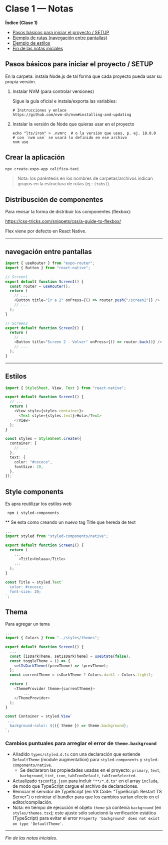 # Clase 1 — Notas

**Índice (Clase 1)**

- [Pasos básicos para iniciar el proyecto / SETUP](#pasos-básicos-para-iniciar-el-proyecto--setup)
- [Ejemplo de rutas (navegación entre pantallas)](#ejemplo-de-rutas-navegación-entre-pantallas)
- [Ejemplo de estilos](#ejemplo-de-estilos)
- [Fin de las notas iniciales](#fin-de-las-notas-iniciales)

## Pasos básicos para iniciar el proyecto / SETUP

En la carpeta: instala Node.js de tal forma que cada proyecto pueda usar su propia versión.

1. Instalar NVM (para controlar versiones)

   Sigue la guía oficial e instala/exporta las variables:

   ```shell
   # Instrucciones y enlace
   https://github.com/nvm-sh/nvm#installing-and-updating
   ```

2. Instalar la versión de Node que quieras usar en el proyecto

   ```shell
   echo "lts/iron" > .nvmrc  # o la versión que uses, p. ej. 18.0.0
   # con `nvm use` se usará lo definido en ese archivo
   nvm use
   ```

## Crear la aplicación

```bash
npx create-expo-app califica-taxi
```

> Nota: los paréntesis en los nombres de carpetas/archivos indican grupos en la estructura de rutas (ej.: `(tabs)`).

## Distribusción de componentes

Para revisar la forma de distribuir los componentes (flexbox):

https://css-tricks.com/snippets/css/a-guide-to-flexbox/

Flex viene por defecto en React Native.

---

## navegación entre pantallas

```ts
import { useRouter } from "expo-router";
import { Button } from "react-native";

// Screen1
export default function Screen1() {
  const router = useRouter();
  return (
    // ...
    <Button title="Ir a 2" onPress={() => router.push("/screen2")} />
    // ...
  );
}

// Screen2
export default function Screen2() {
  return (
    // ...
    <Button title="Screen 2 - Volver" onPress={() => router.back()} />
    // ...
  );
}
```

---

## Estilos

```ts
import { StyleSheet, View, Text } from "react-native";

export default function Screen1() {
  // ...
  return (
    <View style={styles.container}>
      <Text style={styles.text}>Hola</Text>
    </View>
  );
}

const styles = StyleSheet.create({
  container: {
    // ...
  },
  text: {
    color: "#cecece",
    fontSize: 20,
  },
});
```

## Style components

Es apra reutilizar los estilos web

```shell
 npm i styled-components
```

\*\* Se esta como creando un nuevo tag Title que hereda de text

```ts
...
import styled from "styled-components/native";

export default function Screen1() {
  return (
    ...
      <Title>Holaaa</Title>
    ...
  );
}

const Title = styled.Text`
  color: #cecece;
  font-size: 20;
`;

```

## Thema

Para agregar un tema

```ts
...
import { Colors } from "../styles/themes";

export default function Screen1() {
  ...
  const [isDarkTheme, setIsDarkTheme] = useState(false);
  const toggleTheme = () => {
    setIsDarkTheme((prevTheme) => !prevTheme);
  };
  const currentTheme = isDarkTheme ? Colors.dark1 : Colors.light1;

  return (
    <ThemeProvider theme={currentTheme}>
        ...
    </ThemeProvider>
  );
}

const Container = styled.View`
 ...
  background-color: ${({ theme }) => theme.background};
`;

```

### Cambios puntuales para arreglar el error de `theme.background`

- Añadido `types/styled.d.ts` con una declaración que extiende `DefaultTheme` (module augmentation) para `styled-components` y `styled-components/native`.
  - Se declararon las propiedades usadas en el proyecto: `primary`, `text`, `background`, `tint`, `icon`, `tabIconDefault`, `tabIconSelected`.
- Actualizado `tsconfig.json` para incluir `"**/*.d.ts"` en el array `include`, de modo que TypeScript cargue el archivo de declaraciones.
- Reiniciar el servidor de TypeScript (en VS Code: "TypeScript: Restart TS Server") o reiniciar el bundler para que los cambios surtan efecto en el editor/compilación.
- Nota: en tiempo de ejecución el objeto `theme` ya contenía `background` (en `styles/themes.tsx`); este ajuste sólo solucionó la verificación estática (TypeScript) para evitar el error `Property 'background' does not exist on type 'DefaultTheme'`.

---

_Fin de las notas iniciales._
